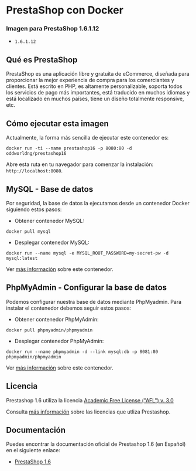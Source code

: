 # PrestaShop con Docker

### Imagen para PrestaShop 1.6.1.12
* `1.6.1.12`

## Qué es PrestaShop

PrestaShop es una aplicación libre y gratuita de eCommerce, diseñada para proporcionar la mejor experiencia de compra para los comerciantes y clientes. Está escrito en PHP, es altamente personalizable, soporta todos los servicios de pago más importantes, está traducido en muchos idiomas y está localizado en muchos países, tiene un diseño totalmente responsive, etc.

## Cómo ejecutar esta imagen

Actualmente, la forma más sencilla de ejecutar este contenedor es:
```
docker run -ti --name prestashop16 -p 8080:80 -d oddworldng/prestashop16
```

Abre esta ruta en tu navegador para comenzar la instalación: `http://localhost:8080`.

## MySQL - Base de datos

Por seguridad, la base de datos la ejecutamos desde un contenedor Docker siguiendo estos pasos:

* Obtener contenedor MySQL: 

```
docker pull mysql
```

* Desplegar contenedor MySQL:

```
docker run --name mysql -e MYSQL_ROOT_PASSWORD=my-secret-pw -d mysql:latest
```
Ver [más información](https://hub.docker.com/_/mysql/) sobre este contenedor.

## PhpMyAdmin - Configurar la base de datos

Podemos configurar nuestra base de datos mediante PhpMyadmin. Para instalar el contenedor debemos seguir estos pasos:

* Obtener contenedor PhpMyAdmin:

```
docker pull phpmyadmin/phpmyadmin
```

* Desplegar contenedor PhpMyAdmin:

```
docker run --name phpmyadmin -d --link mysql:db -p 8081:80 phpmyadmin/phpmyadmin
```

Ver [más información](https://hub.docker.com/r/phpmyadmin/phpmyadmin/) sobre este contenedor.

## Licencia

Prestashop 1.6 utiliza la licencia [Academic Free License ("AFL") v. 3.0](https://opensource.org/licenses/AFL-3.0)

Consulta [más información](https://www.prestashop.com/en/osl-license) sobre las licencias que utliza Prestashop.

## Documentación

Puedes encontrar la documentación oficial de Prestashop 1.6 (en Español) en el siguiente enlace:

* [PrestaShop 1.6](http://doc.prestashop.com/pages/viewpage.action?pageId=26148899)
